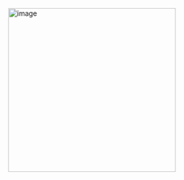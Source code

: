 <img width="339" height="332" alt="image" src="https://github.com/user-attachments/assets/23e37cf4-a690-4dbe-91a9-6f939c5c44d6" />
